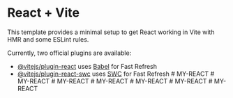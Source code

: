 # React + Vite

This template provides a minimal setup to get React working in Vite with HMR and some ESLint rules.

Currently, two official plugins are available:

- [@vitejs/plugin-react](https://github.com/vitejs/vite-plugin-react/blob/main/packages/plugin-react/README.md) uses [Babel](https://babeljs.io/) for Fast Refresh
- [@vitejs/plugin-react-swc](https://github.com/vitejs/vite-plugin-react-swc) uses [SWC](https://swc.rs/) for Fast Refresh
#   M Y - R E A C T  
 #   M Y - R E A C T  
 #   M Y - R E A C T  
 #   M Y - R E A C T  
 #   M Y - R E A C T  
 #   M Y - R E A C T  
 #   M Y - R E A C T  
 